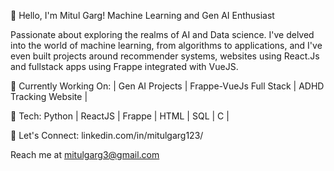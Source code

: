 👋 Hello, I'm Mitul Garg!
Machine Learning and Gen AI Enthusiast 

Passionate about exploring the realms of AI and Data science. I've delved into the world of machine learning, from algorithms to applications, and I've even built projects around recommender systems, websites using React.Js and fullstack apps using Frappe integrated with VueJS.

🔭 Currently Working On:
| Gen AI Projects | Frappe-VueJs Full Stack | ADHD Tracking Website | 

🌱 Tech:
Python | ReactJS | Frappe | HTML | SQL | C | 

💬 Let's Connect:
linkedin.com/in/mitulgarg123/

Reach me at mitulgarg3@gmail.com
